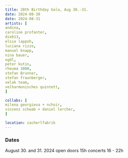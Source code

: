 ```yaml
---
title: 20th Birthday Gala, Aug 30.-31.
date: 2024-08-30
date: 2024-08-31
artists: [
andina,
caroline profanter,
dieb13,
elsie lappoh,
luciana rizzo,
manuel knapp,
nina bauer,
ogdl,
peter kutin,
rheuma 3000,
stefan Brunner,
stefan fraunberger,
velak team,
velharmonisches quintett,
]

collabs: [
milena georgieva + nchoir,
vinzenz schwab + daniel lercher,
]

location: zacherlfabrik
---
```


### Dates
August 30. and 31. 2024
open doors 15h
concerts 16 - 22h
